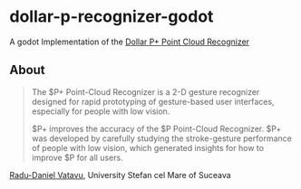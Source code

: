 # dollar-p-recognizer-godot

A godot Implementation of the [Dollar P+ Point Cloud Recognizer](https://depts.washington.edu/acelab/proj/dollar/pdollarplus.html)

## About

>The $P+ Point-Cloud Recognizer is a 2-D gesture recognizer designed for rapid prototyping of gesture-based user interfaces, especially for people with low vision.
>
>$P+ improves the accuracy of the $P Point-Cloud Recognizer. $P+ was developed by carefully studying the stroke-gesture performance of people with low vision, which generated insights for how to improve $P for all users.

[Radu-Daniel Vatavu](http://www.eed.usv.ro/~vatavu/), University Stefan cel Mare of Suceava


